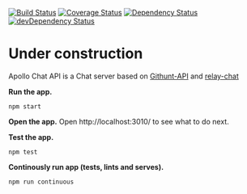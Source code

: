 [![Build Status](https://travis-ci.org/RamyElkest/apollo-chat-api.svg?branch=master)](https://travis-ci.org/RamyElkest/apollo-chat-api#)
[![Coverage Status](https://coveralls.io/repos/github/RamyElkest/apollo-chat-api/badge.svg)](https://coveralls.io/github/RamyElkest/apollo-chat-api)
[![Dependency Status](https://david-dm.org/ramyelkest/apollo-chat-api.svg)](https://david-dm.org/ramyelkest/apollo-chat-api)
[![devDependency Status](https://david-dm.org/ramyelkest/apollo-chat-api/dev-status.svg)](https://david-dm.org/ramyelkest/apollo-chat-api#info=devDependencies)

# Under construction
Apollo Chat API is a Chat server based on [Githunt-API](https://github.com/apollostack/GitHunt-API.git) and [relay-chat](https://github.com/transedward/relay-chat.git)

**Run the app.**

  ```
  npm start
  ```

**Open the app.** Open http://localhost:3010/ to see what to do next.


**Test the app.**

  ```
  npm test
  ```

**Continously run app (tests, lints and serves).**

  ```
  npm run continuous
  ```
